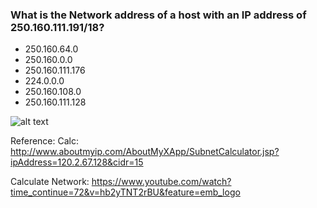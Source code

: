 ### What is the Network address of a host with an IP address of 250.160.111.191/18?

- 250.160.64.0
- 250.160.0.0
- 250.160.111.176
- 224.0.0.0
- 250.160.108.0
- 250.160.111.128

![alt text](06_question.png)

Reference: 
Calc:
http://www.aboutmyip.com/AboutMyXApp/SubnetCalculator.jsp?ipAddress=120.2.67.128&cidr=15

Calculate Network:
https://www.youtube.com/watch?time_continue=72&v=hb2yTNT2rBU&feature=emb_logo
